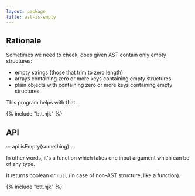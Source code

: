 ```yaml
---
layout: package
title: ast-is-empty
---
```


## Rationale

Sometimes we need to check, does given AST contain only empty structures:
 - empty strings (those that trim to zero length)
 - arrays containing zero or more keys containing empty structures
 - plain objects with containing zero or more keys containing empty structures

This program helps with that.

{% include "btt.njk" %}

## API

::: api
isEmpty(something)
:::

In other words, it's a function which takes one input argument which can be of any type.

It returns boolean or `null` (in case of non-AST structure, like a function).

{% include "btt.njk" %}
